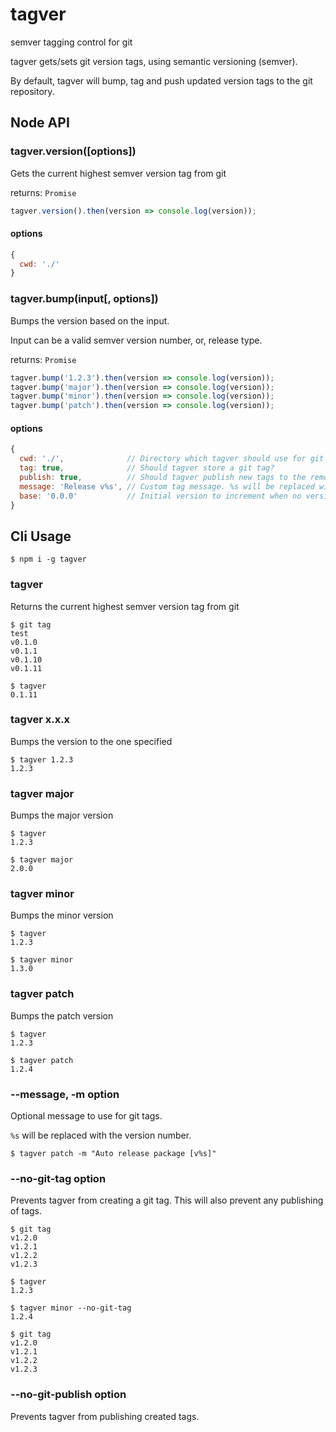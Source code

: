 # tagver
semver tagging control for git

tagver gets/sets git version tags, using semantic versioning (semver).

By default, tagver will bump, tag and push updated version tags to the git repository.


## Node API

### tagver.version([options])

Gets the current highest semver version tag from git

returns: `Promise`

``` javascript
tagver.version().then(version => console.log(version));
```

#### options

``` javascript
{
  cwd: './'
}
```

### tagver.bump(input[, options])

Bumps the version based on the input.

Input can be a valid semver version number, or, release type.

returns: `Promise`

``` javascript
tagver.bump('1.2.3').then(version => console.log(version));
tagver.bump('major').then(version => console.log(version));
tagver.bump('minor').then(version => console.log(version));
tagver.bump('patch').then(version => console.log(version));
```

#### options

``` javascript
{
  cwd: './',              // Directory which tagver should use for git commands
  tag: true,              // Should tagver store a git tag?
  publish: true,          // Should tagver publish new tags to the remote?
  message: 'Release v%s', // Custom tag message. %s will be replaced with the version number
  base: '0.0.0'           // Initial version to increment when no version is found  
}
```

## Cli Usage

```
$ npm i -g tagver
```

### tagver

Returns the current highest semver version tag from git

```
$ git tag
test
v0.1.0
v0.1.1
v0.1.10
v0.1.11

$ tagver
0.1.11
```

### tagver x.x.x

Bumps the version to the one specified

```
$ tagver 1.2.3
1.2.3
```

### tagver major

Bumps the major version

```
$ tagver
1.2.3

$ tagver major
2.0.0
```

### tagver minor

Bumps the minor version

```
$ tagver
1.2.3

$ tagver minor
1.3.0
```

### tagver patch

Bumps the patch version

```
$ tagver
1.2.3

$ tagver patch
1.2.4
```

### --message, -m option

Optional message to use for git tags.

`%s` will be replaced with the version number.

```
$ tagver patch -m "Auto release package [v%s]"
```

### --no-git-tag option

Prevents tagver from creating a git tag. This will also prevent any publishing of tags.

```
$ git tag
v1.2.0
v1.2.1
v1.2.2
v1.2.3

$ tagver
1.2.3

$ tagver minor --no-git-tag
1.2.4

$ git tag
v1.2.0
v1.2.1
v1.2.2
v1.2.3
```

### --no-git-publish option

Prevents tagver from publishing created tags.
